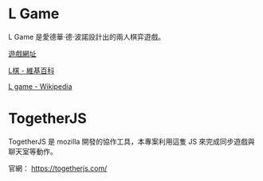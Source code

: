 L Game
=====

L Game 是愛德華·德·波諾設計出的兩人棋弈遊戲。

[遊戲網址](http://lgame-together.herokuapp.com/)

[L棋 - 維基百科](http://zh.wikipedia.org/wiki/L%E6%A3%8B)

[L game - Wikipedia](http://en.wikipedia.org/wiki/L_game)

TogetherJS
=====

TogetherJS 是 mozilla 開發的協作工具，本專案利用這隻 JS 來完成同步遊戲與聊天室等動作。

官網： https://togetherjs.com/

